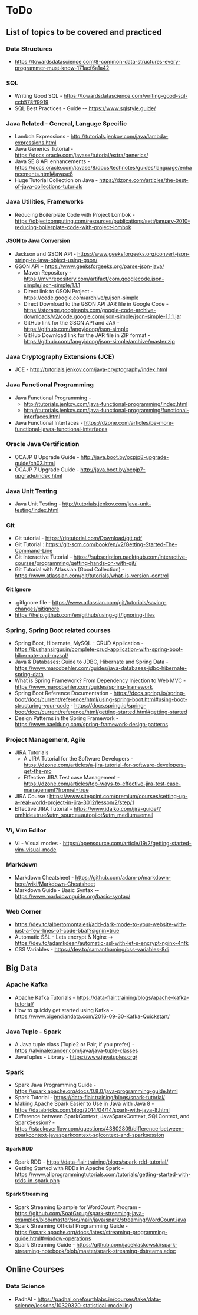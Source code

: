 # ToDo

## List of topics to be covered and practiced

### Data Structures

  * https://towardsdatascience.com/8-common-data-structures-every-programmer-must-know-171acf6a1a42

### SQL 

  * Writing Good SQL - https://towardsdatascience.com/writing-good-sql-ccb578ff9919
  * SQL Best Practices - Guide -- https://www.sqlstyle.guide/

### Java Related - General, Languge Specific 

  * Lambda Expressions - http://tutorials.jenkov.com/java/lambda-expressions.html
  * Java Generics Tutorial - https://docs.oracle.com/javase/tutorial/extra/generics/
  * Java SE 8 API enhancements - https://docs.oracle.com/javase/8/docs/technotes/guides/language/enhancements.html#javase8
  * Huge Tutorial Collection on Java - https://dzone.com/articles/the-best-of-java-collections-tutorials

### Java Utilities, Frameworks

  * Reducing Boilerplate Code with Project Lombok - https://objectcomputing.com/resources/publications/sett/january-2010-reducing-boilerplate-code-with-project-lombok

#### JSON to Java Conversion

  * Jackson and GSON API - https://www.geeksforgeeks.org/convert-json-string-to-java-object-using-gson/
  * GSON API - https://www.geeksforgeeks.org/parse-json-java/
  	* Maven Repository - https://mvnrepository.com/artifact/com.googlecode.json-simple/json-simple/1.1.1
	* Direct link to GSON Project - https://code.google.com/archive/p/json-simple
	* Direct Download to the GSON API JAR file in Google Code - https://storage.googleapis.com/google-code-archive-downloads/v2/code.google.com/json-simple/json-simple-1.1.1.jar
	* GitHub link for the GSON API and JAR - https://github.com/fangyidong/json-simple
	* GitHub Download link for the JAR file in ZIP format - https://github.com/fangyidong/json-simple/archive/master.zip

### Java Cryptography Extensions (JCE)
  * JCE - http://tutorials.jenkov.com/java-cryptography/index.html

### Java Functional Programming 
  * Java Functional Programming - 
  	- http://tutorials.jenkov.com/java-functional-programming/index.html
  	- http://tutorials.jenkov.com/java-functional-programming/functional-interfaces.html 
  * Java Functional Interfaces - https://dzone.com/articles/be-more-functional-javas-functional-interfaces


### Oracle Java Certification
  * OCAJP 8 Upgrade Guide - http://java.boot.by/ocpjp8-upgrade-guide/ch03.html
  * OCAJP 7 Upgrade Guide - http://java.boot.by/ocpjp7-upgrade/index.html

### Java Unit Testing
  * Java Unit Testing - http://tutorials.jenkov.com/java-unit-testing/index.html

### Git 
  * Git tutorial - https://riptutorial.com/Download/git.pdf
  * Git Tutorial : https://git-scm.com/book/en/v2/Getting-Started-The-Command-Line
  * Git Interactive Tutorial -  https://subscription.packtpub.com/interactive-courses/programming/getting-hands-on-with-git/
  * Git Tutorial with Atlassian (Good Collection) - https://www.atlassian.com/git/tutorials/what-is-version-control 

#### Git Ignore
 * .gitIgnore file - https://www.atlassian.com/git/tutorials/saving-changes/gitignore
 * https://help.github.com/en/github/using-git/ignoring-files


### Spring, Spring Boot related courses
  * Spring Boot, Hibernate, MySQL - CRUD Application - https://bushansirgur.in/complete-crud-application-with-spring-boot-hibernate-and-mysql/
  * Java & Databases: Guide to JDBC, Hibernate and Spring Data - https://www.marcobehler.com/guides/java-databases-jdbc-hibernate-spring-data
  * What is Spring Framework? From Dependency Injection to Web MVC - https://www.marcobehler.com/guides/spring-framework
  * Spring Boot Reference Documentation - https://docs.spring.io/spring-boot/docs/current/reference/html/using-spring-boot.html#using-boot-structuring-your-code
  		- https://docs.spring.io/spring-boot/docs/current/reference/html/getting-started.html#getting-started
  * Design Patterns in the Spring Framework - https://www.baeldung.com/spring-framework-design-patterns 

### Project Management, Agile 
  * JIRA Tutorials
  	- A JIRA Tutorial for the Software Developers - https://dzone.com/articles/a-jira-tutorial-for-software-developers-get-the-mo
	- Effective JIRA Test case Management - https://dzone.com/articles/top-ways-to-effective-jira-test-case-management?fromrel=true
  * JIRA Course : https://www.sitepoint.com/premium/courses/setting-up-a-real-world-project-in-jira-3012/lesson/2/step/1 
  * Effective JIRA Tutorial - https://www.idalko.com/jira-guide/?omhide=true&utm_source=autopilot&utm_medium=email 

### Vi, Vim Editor

  * Vi - Visual modes - https://opensource.com/article/19/2/getting-started-vim-visual-mode

### Markdown

  * Markdown Cheatsheet - https://github.com/adam-p/markdown-here/wiki/Markdown-Cheatsheet
  * Markdown Guide - Basic Syntax -- https://www.markdownguide.org/basic-syntax/

### Web Corner 

  * https://dev.to/albertomontalesi/add-dark-mode-to-your-website-with-just-a-few-lines-of-code-5baf?signin=true 
  * Automatic SSL - Lets encrypt & Nginx -> https://dev.to/adamkdean/automatic-ssl-with-let-s-encrypt-nginx-4nfk
  * CSS Variables - https://dev.to/samanthaming/css-variables-8di 

## Big Data 

### Apache Kafka

  * Apache Kafka Tutorials - https://data-flair.training/blogs/apache-kafka-tutorial/
  * How to quickly get started using Kafka - https://www.bigendiandata.com/2016-09-30-Kafka-Quickstart/

 
### Java Tuple  - Spark

 * A Java tuple class (Tuple2 or Pair, if you prefer) - https://alvinalexander.com/java/java-tuple-classes
 * JavaTuples - Library - https://www.javatuples.org/

### Spark

 * Spark Java Programming Guide - https://spark.apache.org/docs/0.8.0/java-programming-guide.html
 * Spark Tutorial - https://data-flair.training/blogs/spark-tutorial/
 * Making Apache Spark Easier to Use in Java with Java 8 - https://databricks.com/blog/2014/04/14/spark-with-java-8.html
 * Difference between SparkContext, JavaSparkContext, SQLContext, and SparkSession? - https://stackoverflow.com/questions/43802809/difference-between-sparkcontext-javasparkcontext-sqlcontext-and-sparksession

#### Spark RDD

 * Spark RDD - https://data-flair.training/blogs/spark-rdd-tutorial/
 * Getting Started with RDDs in Apache Spark - https://www.allprogrammingtutorials.com/tutorials/getting-started-with-rdds-in-spark.php

#### Spark Streaming 

  * Spark Streaming Example for WordCount Program - https://github.com/SoatGroup/spark-streaming-java-examples/blob/master/src/main/java/spark/streaming/WordCount.java
  * Spark Streaming Official Programming Guide - https://spark.apache.org/docs/latest/streaming-programming-guide.html#window-operations
  * Spark Streaming Guide - https://github.com/jaceklaskowski/spark-streaming-notebook/blob/master/spark-streaming-dstreams.adoc

## Online Courses

### Data Science

  * PadhAI - https://padhai.onefourthlabs.in/courses/take/data-science/lessons/10329320-statistical-modelling


